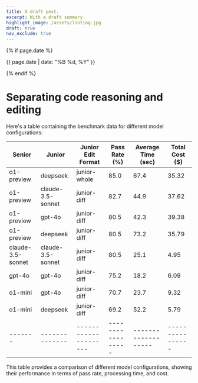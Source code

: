 ```yaml
---
title: A draft post.
excerpt: With a draft summary.
highlight_image: /assets/linting.jpg
draft: true
nav_exclude: true
---
```

{% if page.date %}
<p class="post-date">{{ page.date | date: "%B %d, %Y" }}</p>
{% endif %}

# Separating code reasoning and editing

Here's a table containing the benchmark data for different model configurations:

| Senior | Junior | Junior Edit Format | Pass Rate (%) | Average Time (sec) | Total Cost ($) |
|-------|--------------|---------------------|-----------------|-------------------|----------------|
| o1-preview | deepseek | junior-whole | 85.0 | 67.4 | 35.32 |
| o1-preview | claude-3.5-sonnet | junior-diff | 82.7 | 44.9 | 37.62 |
| o1-preview | gpt-4o | junior-diff | 80.5 | 42.3 | 39.38 |
| o1-preview | deepseek | junior-diff | 80.5 | 73.2 | 35.79 |
| claude-3.5-sonnet | claude-3.5-sonnet | junior-diff | 80.5 | 25.1 | 4.95 |
| gpt-4o | gpt-4o | junior-diff | 75.2 | 18.2 | 6.09 |
| o1-mini | gpt-4o | junior-diff | 70.7 | 23.7 | 9.32 |
| o1-mini | deepseek | junior-diff | 69.2 | 52.2 | 5.79 |
|-------|--------------|---------------------|-----------------|-------------------|----------------|

This table provides a comparison of different model configurations, showing their performance in terms of pass rate, processing time, and cost.



